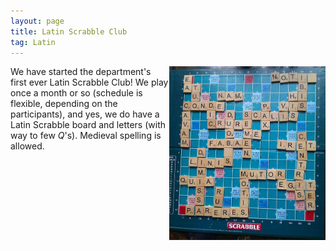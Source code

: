```yaml
---
layout: page
title: Latin Scrabble Club
tag: Latin
---
```


<img align="right" src="/public/img/scrabble.jpg" width="250"> We have started the department's first ever Latin Scrabble Club! We play once a month or so (schedule is flexible, depending on the participants), and yes, we do have a Latin Scrabble board and letters (with way to few *Q*'s). Medieval spelling is allowed.
